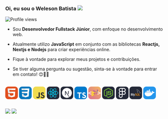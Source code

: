 ### Oi, eu sou o Weleson Batista <img src="https://raw.githubusercontent.com/kaueMarques/kaueMarques/master/hi.gif" height="30px">
<p align="left"> <img src="https://komarev.com/ghpvc/?username=welesonbatista&color=yellow" alt="Profile views" /> </p>

- Sou **Desenvolvedor Fullstack Júnior**, com enfoque no desenvolvimento web.

- Atualmente utilizo **JavaScript** em conjunto com as bibliotecas **Reactjs, Nextjs e Nodejs** para criar experiências online. 

- Fique à vontade para explorar meus projetos e contribuições. 

- Se tiver alguma pergunta ou sugestão, sinta-se à vontade para entrar em contato! 😊👨‍💻


<div style="display: inline_block"><br>
  <img align="center" alt="HTML" height="40" width="40" src="https://github.com/tandpfun/skill-icons/raw/main/icons/HTML.svg">
  <img align="center" alt="CSS" height="40" width="40" src="https://github.com/tandpfun/skill-icons/raw/main/icons/CSS.svg">
  <img align="center" alt="JS" height="40" width="40" src="https://github.com/tandpfun/skill-icons/raw/main/icons/JavaScript.svg">
  <img align="center" alt="REACT" height="40" width="40" src="https://github.com/tandpfun/skill-icons/raw/main/icons/React-Dark.svg">
  <img align="center" alt="NEXT" height="40" width="40" src="https://github.com/tandpfun/skill-icons/raw/main/icons/NextJS-Dark.svg">
  <img align="center" alt="TypeScript" height="40" width="40" src="https://github.com/tandpfun/skill-icons/raw/main/icons/TypeScript.svg">
  <img align="center" alt="Styledcomponents" height="40" width="40" src="https://github.com/tandpfun/skill-icons/raw/main/icons/StyledComponents.svg">
  <img align="center" alt="NODE" height="40" width="40" src="https://github.com/tandpfun/skill-icons/raw/main/icons/NodeJS-Dark.svg">
  <img align="center" alt="FIGMA" height="40" width="40" src="https://github.com/tandpfun/skill-icons/raw/main/icons/Figma-Dark.svg">
  <img align="center" alt="REACT" height="40" width="40" src="https://github.com/tandpfun/skill-icons/raw/main/icons/MySQL-Dark.svg">
  <img align="center" alt="Docker" height="40" width="40" src="https://github.com/tandpfun/skill-icons/raw/main/icons/Docker.svg">
</div>

##

<div> 
  <a href = "mailto:helloweleson@gmail.com"><img src="https://img.shields.io/badge/-Gmail-%23333?style=for-the-badge&logo=gmail&logoColor=white" target="_blank"></a>
  <a href="https://www.linkedin.com/in/welesonbatista" target="_blank"><img src="https://img.shields.io/badge/-LinkedIn-%230077B5?style=for-the-badge&logo=linkedin&logoColor=white" target="_blank"></a> 
  
</div>
<!--
**welesonbatista/welesonbatista** is a ✨ _special_ ✨ repository because its `README.md` (this file) appears on your GitHub profile.

Here are some ideas to get you started:

- 🔭 I’m currently working on ...
- 🌱 I’m currently learning ...
- 👯 I’m looking to collaborate on ...
- 🤔 I’m looking for help with ...
- 💬 Ask me about ...
- 📫 How to reach me: ...
- 😄 Pronouns: ...
- ⚡ Fun fact: ...
-->
